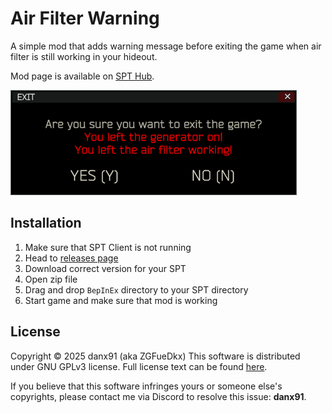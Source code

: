 # Air Filter Warning
A simple mod that adds warning message before exiting the game when air filter is still working in your hideout.

Mod page is available on [SPT Hub](https://hub.sp-tarkov.com/files/file/2820-air-filter-warning/).

![showcase image](images/showcase.png)

## Installation
1. Make sure that SPT Client is not running
2. Head to [releases page](https://github.com/danx91/AirFilterWarning/releases)
3. Download correct version for your SPT
4. Open zip file
5. Drag and drop `BepInEx` directory to your SPT directory
6. Start game and make sure that mod is working

## License
Copyright © 2025 danx91 (aka ZGFueDkx)
This software is distributed under GNU GPLv3 license. Full license text can be found [here](LICENSE).

If you believe that this software infringes yours or someone else's copyrights, please contact me via Discord to resolve this issue: **danx91**.